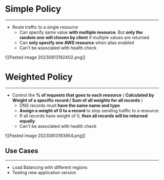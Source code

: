 # Simple Policy
---

* Route traffic to a single resource
	* Can specify same value **with multiple resource**. But **only the random one will chosen by client** if multiple values are returned
	* Can **only specify one AWS resource** when alias enabled
	* Can't be associated with health check

![[Pasted image 20230813192402.png]]

# Weighted Policy
---

* Control the **% of requests that goes to each resource** ( **Calculated by Weight of a specific record / Sum of all weights for all records** )
	* DNS records must **have the same name and type**
	* **Assign a weight of 0 to a record** to stop sending traffic to a resource
	* If all records have weight of 0, **then all records will be returned equally**
	* Can't be associated with health check

![[Pasted image 20230813193954.png]]

## Use Cases
---

* Load Balancing with different regions
* Testing new application version